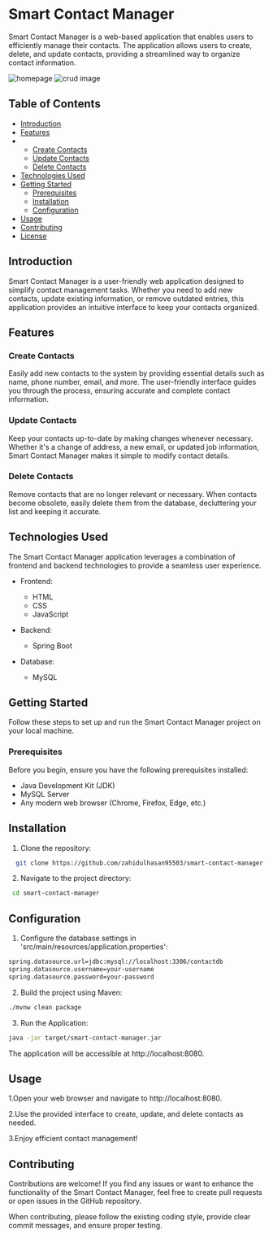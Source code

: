 # Smart Contact Manager

Smart Contact Manager is a web-based application that enables users to efficiently manage their contacts. The application allows users to create, delete, and update contacts, providing a streamlined way to organize contact information.

![homepage](https://github.com/zahidulhasan95503/smart-contact-manager/assets/102205229/29a09cbe-5d14-43df-91d2-d5926def2043)
![crud image](https://github.com/zahidulhasan95503/smart-contact-manager/assets/102205229/39271d57-1cc4-4ded-8fca-ac4ad232b494)


## Table of Contents

- [Introduction](#introduction)
- [Features](#features)
- - [Create Contacts](#create-contacts)
  - [Update Contacts](#update-contacts)
  - [Delete Contacts](#delete-contacts)
- [Technologies Used](#technologies-used)
- [Getting Started](#getting-started)
  - [Prerequisites](#prerequisites)
  - [Installation](#installation)
  - [Configuration](#configuration)
- [Usage](#usage)
- [Contributing](#contributing)
- [License](#license)

## Introduction

Smart Contact Manager is a user-friendly web application designed to simplify contact management tasks. Whether you need to add new contacts, update existing information, or remove outdated entries, this application provides an intuitive interface to keep your contacts organized.

## Features

### Create Contacts

Easily add new contacts to the system by providing essential details such as name, phone number, email, and more. The user-friendly interface guides you through the process, ensuring accurate and complete contact information.

### Update Contacts

Keep your contacts up-to-date by making changes whenever necessary. Whether it's a change of address, a new email, or updated job information, Smart Contact Manager makes it simple to modify contact details.

### Delete Contacts

Remove contacts that are no longer relevant or necessary. When contacts become obsolete, easily delete them from the database, decluttering your list and keeping it accurate.

## Technologies Used

The Smart Contact Manager application leverages a combination of frontend and backend technologies to provide a seamless user experience.

- Frontend:
  - HTML
  - CSS
  - JavaScript

- Backend:
  - Spring Boot

- Database:
  - MySQL

## Getting Started

Follow these steps to set up and run the Smart Contact Manager project on your local machine.

### Prerequisites

Before you begin, ensure you have the following prerequisites installed:

- Java Development Kit (JDK)
- MySQL Server
- Any modern web browser (Chrome, Firefox, Edge, etc.)


## Installation

1. Clone the repository:

```bash
  git clone https://github.com/zahidulhasan95503/smart-contact-manager.git
```
2. Navigate to the project directory:    

```bash
 cd smart-contact-manager
```
## Configuration

1. Configure the database settings in 'src/main/resources/application.properties':

```bash
spring.datasource.url=jdbc:mysql://localhost:3306/contactdb
spring.datasource.username=your-username
spring.datasource.password=your-password
```

2. Build the project using Maven:

```bash
./mvnw clean package
```

3. Run the Application:

```bash
java -jar target/smart-contact-manager.jar
```
The application will be accessible at http://localhost:8080.


## Usage

1.Open your web browser and navigate to http://localhost:8080.

2.Use the provided interface to create, update, and delete contacts as needed.

3.Enjoy efficient contact management!


## Contributing

Contributions are welcome! If you find any issues or want to enhance the functionality of the Smart Contact Manager, feel free to create pull requests or open issues in the GitHub repository.

When contributing, please follow the existing coding style, provide clear commit messages, and ensure proper testing.

